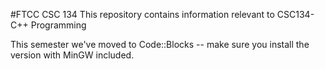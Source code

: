 #FTCC CSC 134
This repository contains information relevant to CSC134- C++ Programming

This semester we've moved to Code::Blocks -- make sure you install the version with MinGW included. 

